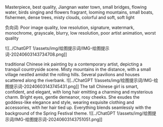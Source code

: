 Masterpiece, best quality, Jiangnan water town, small bridges, flowing water, birds singing and flowers fragrant, looming mountains, small boats, fishermen, dense trees, misty clouds, colorful and soft, soft light

负向词:
Poor image quality, low resolution, signature, watermark, monochrome, grayscale, blurry, low resolution, poor artist animation, worst quality

![[../ChatGPT 1/assets/img/绘图提示词/IMG-绘图提示词-20240603143734708.png]]

traditional Chinese ink painting by a contemporary artist, depicting a tranquil countryside scene. Misty mountains in the distance, with a small village nestled amidst the rolling hills. Several pavilions and houses scattered along the riverbank.
![[../ChatGPT 1/assets/img/绘图提示词/IMG-绘图提示词-20240603143745431.png]]
The tall Chinese girl is smart, confident, and elegant, with long hair emitting a charming and mysterious charm. Bright eyes, gentle demeanor, rosy cheeks. She exudes the goddess-like elegance and style, wearing exquisite clothing and accessories, with her hair tied up. Everything blends seamlessly with the background of the Spring Festival theme.
![[../ChatGPT 1/assets/img/绘图提示词/IMG-绘图提示词-20240603143751051.png]]
